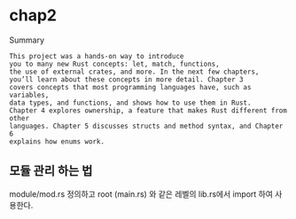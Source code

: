 # chap2
Summary

    This project was a hands-on way to introduce 
    you to many new Rust concepts: let, match, functions,
    the use of external crates, and more. In the next few chapters,
    you’ll learn about these concepts in more detail. Chapter 3 
    covers concepts that most programming languages have, such as variables, 
    data types, and functions, and shows how to use them in Rust. 
    Chapter 4 explores ownership, a feature that makes Rust different from other 
    languages. Chapter 5 discusses structs and method syntax, and Chapter 6 
    explains how enums work.

## 모듈 관리 하는 법
module/mod.rs 정의하고 root (main.rs) 와 같은 레벨의 lib.rs에서 import 하여 사용한다.
